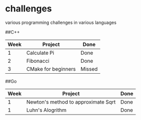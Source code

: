 # challenges
various programming challenges in various languages

##C++

| Week 	| Project 		     | Done 	|
| ----- | ---------------  | -------- |
| 1  	| Calculate Pi       | Done     |
| 2  	| Fibonacci          | Done     |
| 3  	| CMake for beginners| Missed |

##Go

| Week 	| Project 		 | Done 		 |
| ----- | -------------- | -------------- |
| 1 | Newton's method to approximate Sqrt | Done |
| 1 | Luhn's Alogrithm | Done |


